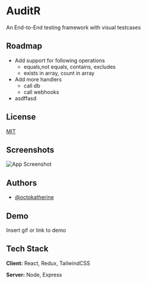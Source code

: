 
# AuditR

An End-to-End testing framework with visual testcases 


## Roadmap

- Add support for following operations
    - equals,not equals, contains, excludes
    - exists in array, count in array
- Add more handlers
    - call db
    - call webhooks
- asdffasd


## License

[MIT](https://choosealicense.com/licenses/mit/)


## Screenshots

![App Screenshot](https://via.placeholder.com/468x300?text=App+Screenshot+Here)


## Authors

- [@octokatherine](https://www.github.com/sumeetpardeshi)


## Demo

Insert gif or link to demo


## Tech Stack

**Client:** React, Redux, TailwindCSS

**Server:** Node, Express

